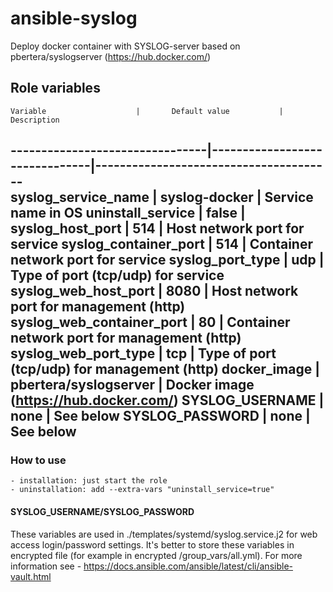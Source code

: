 # ansible-syslog
Deploy docker container with SYSLOG-server based on pbertera/syslogserver (https://hub.docker.com/)

## Role variables
    Variable                    |       Default value           |      Description
--------------------------------|-------------------------------|---------------------------------------    
syslog_service_name             |       syslog-docker           |   Service name in OS
uninstall_service               |       false                   |
syslog_host_port                |       514                     |   Host network port for service
syslog_container_port           |       514                     |   Container network port for service
syslog_port_type                |       udp                     |   Type of port (tcp/udp) for service
syslog_web_host_port            |       8080                    |   Host network port for management (http)
syslog_web_container_port       |       80                      |   Container network port for management (http)
syslog_web_port_type            |       tcp                     |   Type of port (tcp/udp) for management (http)
docker_image                    |       pbertera/syslogserver   |   Docker image (https://hub.docker.com/)
SYSLOG_USERNAME                 |       none                    |   See below
SYSLOG_PASSWORD                 |       none                    |   See below
---------------------------------------------------------------------------------------------------------

### How to use
    - installation: just start the role
    - uninstallation: add --extra-vars "uninstall_service=true"

#### SYSLOG_USERNAME/SYSLOG_PASSWORD
These variables are used in ./templates/systemd/syslog.service.j2 for web access login/password settings. It's better to store these variables in encrypted file (for example in encrypted <your project ansible directory>/group_vars/all.yml). For more information see - https://docs.ansible.com/ansible/latest/cli/ansible-vault.html